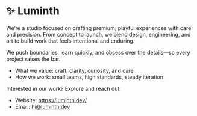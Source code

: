 # ✨ Luminth

We’re a studio focused on crafting premium, playful experiences with care and precision. From concept to launch, we blend design, engineering, and art to build work that feels intentional and enduring.

We push boundaries, learn quickly, and obsess over the details—so every project raises the bar.

- What we value: craft, clarity, curiosity, and care
- How we work: small teams, high standards, steady iteration

Interested in our work? Explore and reach out:

- Website: https://luminth.dev/
- Email: hi@luminth.dev

